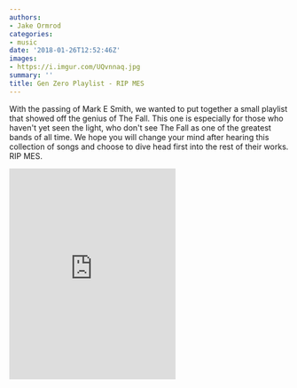 ```yaml
---
authors:
- Jake Ormrod
categories:
- music
date: '2018-01-26T12:52:46Z'
images:
- https://i.imgur.com/UQvnnaq.jpg
summary: ''
title: Gen Zero Playlist - RIP MES
---
```

With the passing of Mark E Smith, we wanted to put together a small playlist that showed off the genius of The Fall. This one is especially for those who haven't yet seen the light, who don't see The Fall as one of the greatest bands of all time. We hope you will change your mind after hearing this collection of songs and choose to dive head first into the rest of their works. RIP MES.

<iframe src="https://open.spotify.com/embed/user/jacob_ormrod1/playlist/5uKridU1GDyozbGt32nnTd" width="300" height="380" frameborder="0" allowtransparency="true"></iframe>